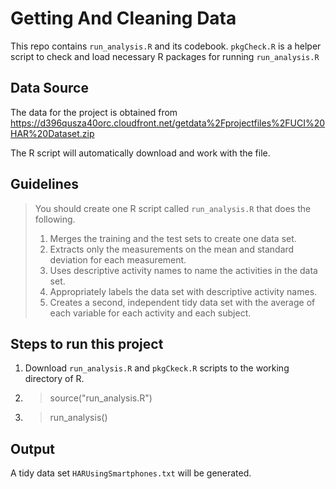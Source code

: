 Getting And Cleaning Data
==========================

This repo contains `run_analysis.R` and its codebook. `pkgCheck.R` is a helper script to check and load necessary R packages for running `run_analysis.R `

Data Source
-----------
The data for the project is obtained from
https://d396qusza40orc.cloudfront.net/getdata%2Fprojectfiles%2FUCI%20HAR%20Dataset.zip

The R script will automatically download and work with the file.

Guidelines
----------
> You should create one R script called `run_analysis.R` that does the following. 
> 
> 1. Merges the training and the test sets to create one data set.
> 2. Extracts only the measurements on the mean and standard deviation for each measurement.
> 3. Uses descriptive activity names to name the activities in the data set.
> 4. Appropriately labels the data set with descriptive activity names.
> 5. Creates a second, independent tidy data set with the average of each variable for each activity and each subject.

Steps to run this project
-------------------
1. Download `run_analysis.R` and `pkgCkeck.R` scripts to the working directory of R.
2. > source("run_analysis.R")
3. > run_analysis()

Output
------
A tidy data set `HARUsingSmartphones.txt` will be generated.
